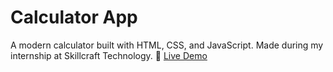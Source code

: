 # Calculator App
A modern calculator built with HTML, CSS, and JavaScript.
Made during my internship at Skillcraft Technology.
🔗 [Live Demo](https://deekshitha-shanmugam.github.io/SCT_WD_2/)
